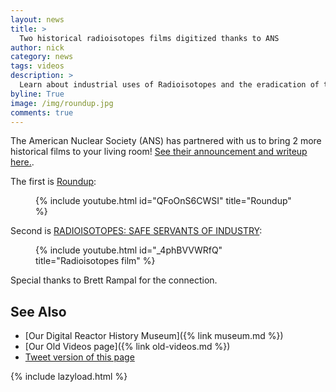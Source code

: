 ```yaml
---
layout: news
title: >
  Two historical radioisotopes films digitized thanks to ANS
author: nick
category: news
tags: videos
description: >
  Learn about industrial uses of Radioisotopes and the eradication of the Screwworm fly.
byline: True
image: /img/roundup.jpg
comments: true
---
```


<div class="row">
<div class="col-md-8" markdown="1">

The American Nuclear Society (ANS) has partnered with us to bring 2 more
historical films to your living room! [See their announcement and writeup
here.](https://www.ans.org/news/article-5486/a-piece-of-nuclear-history-digitizing-archived-nuclear-films/).

The first is [Roundup](https://whatisnuclear.com/old-videos.html#88251):

<figure>
<div class="ratio ratio-16x9" id="roundup">
{% include youtube.html id="QFoOnS6CWSI" title="Roundup" %}
</div>
</figure>

Second is [RADIOISOTOPES: SAFE SERVANTS OF INDUSTRY](https://whatisnuclear.com/old-videos.html#88238):

<figure>
<div class="ratio ratio-16x9" id="radioisotopes">
{% include youtube.html id="_4phBVVWRfQ" title="Radioisotopes film" %}
</div>
</figure>

Special thanks to Brett Rampal for the connection.

## See Also

- [Our Digital Reactor History Museum]({% link museum.md %})
- [Our Old Videos page]({% link old-videos.md %})
- [Tweet version of this page](https://twitter.com/whatisnuclear/status/1722623481781911646)

</div></div>

{% include lazyload.html %}
